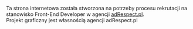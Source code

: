 Ta strona internetowa została stworzona na potrzeby procesu rekrutacji na stanowisko Front-End Developer w agencji [adRespect.pl](http://adrespect.pl).  
Projekt graficzny jest własnością agencji adRespect.pl